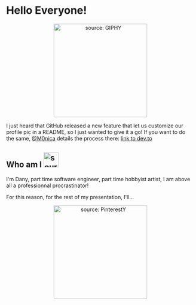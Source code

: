 # Hello Everyone!
<p align="center"><img src="https://media.giphy.com/media/MeJgB3yMMwIaHmKD4z/source.gif" width="250" height="250" alt="source: GIPHY"/></p>

I just heard that GitHub released a new feature that let us customize our profile pic in a README, so I just wanted to give it a go!
If you want to do the same, [@M0nica](https://github.com/m0nica) details the process there: [link to dev.to](https://dev.to/m0nica/how-to-create-a-github-profile-readme-1paj)

## Who am I <img src="https://cdn.psychologytoday.com/sites/default/files/styles/article-inline-half-caption/public/field_blog_entry_images/2018-07/who_am_i.jpeg?itok=r0dpnt0k" width="40" height="40" alt="source: GIPHY"/>


I'm Dany, part time software engineer, part time hobbyist artist, I am above all a professionnal procrastinator!

For this reason, for the rest of my presentation, I'll...
<p align="center">
<img src="https://i.pinimg.com/564x/2a/e1/2e/2ae12e325d01fe36b22720e4752c009f.jpg" width="250" height="250" alt="source: PinterestY"/>
</p>
